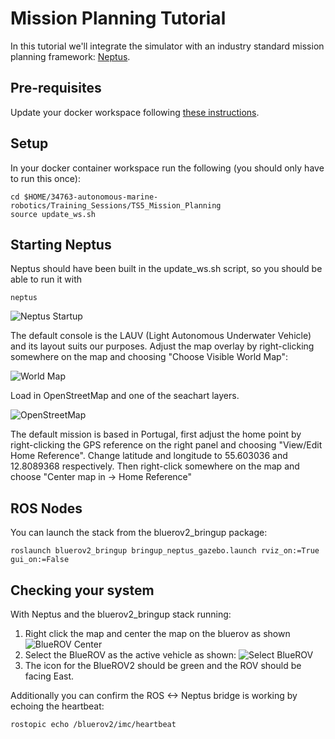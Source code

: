 # Mission Planning Tutorial #

In this tutorial we'll integrate the simulator with an industry standard mission planning framework: [Neptus](https://github.com/LSTS/neptus).

## Pre-requisites ##

Update your docker workspace following [these instructions](https://gitlab.gbar.dtu.dk/dtu-asl/courses/34763-autonomous-marine-robotics/-/tree/main/#getting-course-updates).

## Setup ##

In your docker container workspace run the following (you should only have to run this once):

```
cd $HOME/34763-autonomous-marine-robotics/Training_Sessions/TS5_Mission_Planning
source update_ws.sh
```

## Starting Neptus ###

Neptus should have been built in the update_ws.sh script, so you should be able to run it with

```neptus```

![Neptus Startup](assets/NeptusStart.png)

The default console is the LAUV (Light Autonomous Underwater Vehicle) and its layout suits our purposes. Adjust the map overlay by right-clicking somewhere on the map and choosing "Choose Visible World Map":

![World Map](assets/NeptusMap.png)

Load in OpenStreetMap and one of the seachart layers.

![OpenStreetMap](assets/NeptusAnnotated.png)

The default mission is based in Portugal, first adjust the home point by right-clicking the GPS reference on the right panel 
and choosing "View/Edit Home Reference". Change latitude and longitude to 55.603036 and 12.8089368 respectively. Then right-click somewhere on the map and choose "Center map in -> Home Reference"

## ROS Nodes ##

You can launch the stack from the bluerov2_bringup package:

```
roslaunch bluerov2_bringup bringup_neptus_gazebo.launch rviz_on:=True gui_on:=False
```

## Checking your system ##

With Neptus and the bluerov2_bringup stack running:

1. Right click the map and center the map on the bluerov as shown
![BlueROV Center](assets/NeptusSelect.png)
2. Select the BlueROV as the active vehicle as shown:
![Select BlueROV](assets/NeptusActive.png)
3. The icon for the BlueROV2 should be green and the ROV should be facing East.

Additionally you can confirm the ROS <-> Neptus bridge is working by echoing the heartbeat:

```
rostopic echo /bluerov2/imc/heartbeat
```

